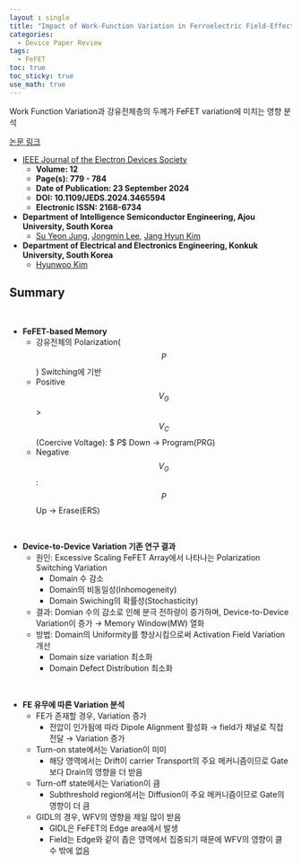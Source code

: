 ```yaml
---
layout : single
title: "Impact of Work-Function Variation in Ferroelectric Field-Effect Transistor"
categories: 
  - Device Paper Review
tags:
  - FeFET
toc: true
toc_sticky: true
use_math: true
---
```


Work Function Variation과 강유전체층의 두께가 FeFET variation에 미치는 영향 분석          

[논문 링크](https://ieeexplore.ieee.org/document/10685408)  

- [IEEE Journal of the Electron Devices Society](https://ieeexplore.ieee.org/xpl/RecentIssue.jsp?punumber=6245494)   
  - **Volume: 12**   
  - **Page(s): 779 - 784**   
  - **Date of Publication: 23 September 2024**   
  - **DOI: 10.1109/JEDS.2024.3465594**   
  - **Electronic ISSN: 2168-6734**   
- **Department of Intelligence Semiconductor Engineering, Ajou University, South Korea**     
  - [Su Yeon Jung](https://ieeexplore.ieee.org/author/195476707515700), [Jongmin Lee](https://ieeexplore.ieee.org/author/37085676301), [Jang Hyun Kim](https://ieeexplore.ieee.org/author/37600780000)    
- **Department of Electrical and Electronics Engineering, Konkuk University, South Korea**    
  - [Hyunwoo Kim](https://ieeexplore.ieee.org/author/38200837800)   

## Summary   

&nbsp;

- **FeFET-based Memory**   
  - 강유전체의 Polarization($$P$$) Switching에 기반    
  - Positive $$V_G$$ > $$V_C$$(Coercive Voltage): $ $P$$ Down → Program(PRG)    
  - Negative $$V_G$$: $$P$$ Up → Erase(ERS)    

&nbsp;

- **Device-to-Device Variation 기존 연구 결과**   
  - 원인: Excessive Scaling FeFET Array에서 나타나는 Polarization Switching Variation    
    - Domain 수 감소    
    - Domain의 비동일성(Inhomogeneity)    
    - Domain Swiching의 확률성(Stochasticity)     
  - 결과: Domian 수의 감소로 인해 분극 전하량이 증가하며, Device-to-Device Variation이 증가 → Memory Window(MW) 열화     
  - 방법: Domain의 Uniformity를 향상시킴으로써 Activation Field Variation 개선    
    - Domain size variation 최소화    
    - Domain Defect Distribution 최소화      

&nbsp;

- **FE 유무에 따른 Variation 분석**   
  - FE가 존재할 경우, Variation 증가    
    - 전압이 인가됨에 따라 Dipole Alignment 활성화 → field가 채널로 직접 전달 → Variation 증가    
  - Turn-on state에서는 Variation이 미미    
    - 해당 영역에서는 Drift이 carrier Transport의 주요 메커니즘이므로 Gate보다 Drain의 영향을 더 받음    
  - Turn-off state에서는 Variation이 큼   
    - Subthreshold region에서는 Diffusion이 주요 메커니즘이므로 Gate의 영향이 더 큼    
  - GIDL의 경우, WFV의 영향을 제일 많이 받음    
    - GIDL은 FeFET의 Edge area에서 발생   
    - Field는 Edge와 같이 좁은 영역에서 집중되기 때문에 WFV의 영향이 클 수 밖에 없음    

&nbsp;




